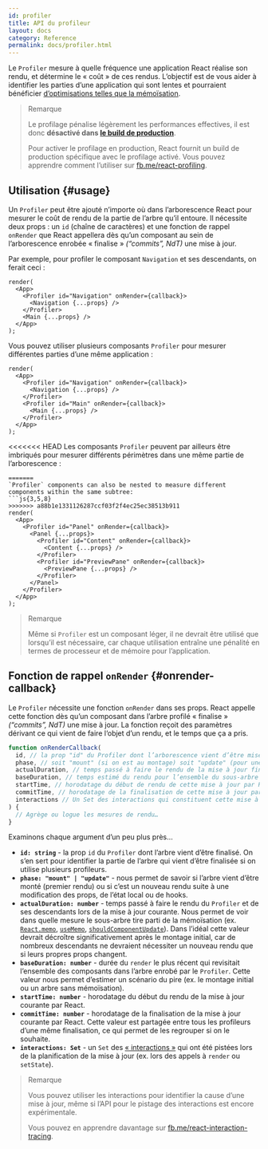 ```yaml
---
id: profiler
title: API du profileur
layout: docs
category: Reference
permalink: docs/profiler.html
---
```


Le `Profiler` mesure à quelle fréquence une application React réalise son rendu, et détermine le « coût » de ces rendus.  L’objectif est de vous aider à identifier les parties d’une application qui sont lentes et pourraient bénéficier [d’optimisations telles que la mémoïsation](/docs/hooks-faq.html#how-to-memoize-calculations).

> Remarque
>
> Le profilage pénalise légèrement les performances effectives, il est donc **désactivé dans [le build de production](/docs/optimizing-performance.html#use-the-production-build)**.
>
> Pour activer le profilage en production, React fournit un build de production spécifique avec le profilage
> activé.  Vous pouvez apprendre comment l’utiliser sur [fb.me/react-profiling](https://fb.me/react-profiling).

## Utilisation {#usage}

Un `Profiler` peut être ajouté n’importe où dans l’arborescence React pour mesurer le coût de rendu de la partie de l’arbre qu’il entoure.  Il nécessite deux props : un `id` (chaîne de caractères) et une fonction de rappel `onRender` que React appellera dès qu’un composant au sein de l’arborescence enrobée « finalise » *(“commits”, NdT)* une mise à jour.

Par exemple, pour profiler le composant `Navigation` et ses descendants, on ferait ceci :

```js{3}
render(
  <App>
    <Profiler id="Navigation" onRender={callback}>
      <Navigation {...props} />
    </Profiler>
    <Main {...props} />
  </App>
);
```

Vous pouvez utiliser plusieurs composants `Profiler` pour mesurer différentes parties d’une même application :

```js{3,6}
render(
  <App>
    <Profiler id="Navigation" onRender={callback}>
      <Navigation {...props} />
    </Profiler>
    <Profiler id="Main" onRender={callback}>
      <Main {...props} />
    </Profiler>
  </App>
);
```

<<<<<<< HEAD
Les composants `Profiler` peuvent par ailleurs être imbriqués pour mesurer différents périmètres dans une même partie de l’arborescence :

```js{2,6,8}
=======
`Profiler` components can also be nested to measure different components within the same subtree:
```js{3,5,8}
>>>>>>> a88b1e1331126287ccf03f2f4ec25ec38513b911
render(
  <App>
    <Profiler id="Panel" onRender={callback}>
      <Panel {...props}>
        <Profiler id="Content" onRender={callback}>
          <Content {...props} />
        </Profiler>
        <Profiler id="PreviewPane" onRender={callback}>
          <PreviewPane {...props} />
        </Profiler>
      </Panel>
    </Profiler>
  </App>
);
```

> Remarque
>
> Même si `Profiler` est un composant léger, il ne devrait être utilisé que lorsqu’il est nécessaire, car chaque utilisation entraîne une pénalité en termes de processeur et de mémoire pour l’application.

## Fonction de rappel `onRender` {#onrender-callback}

Le `Profiler` nécessite une fonction `onRender` dans ses props.  React appelle cette fonction dès qu’un composant dans l’arbre profilé « finalise » *(“commits”, NdT)* une mise à jour.  La fonction reçoit des paramètres dérivant ce qui vient de faire l‘objet d’un rendu, et le temps que ça a pris.

```js
function onRenderCallback(
  id, // la prop "id" du Profiler dont l’arborescence vient d’être mise à jour
  phase, // soit "mount" (si on est au montage) soit "update" (pour une mise à jour)
  actualDuration, // temps passé à faire le rendu de la mise à jour finalisée
  baseDuration, // temps estimé du rendu pour l’ensemble du sous-arbre sans mémoïsation
  startTime, // horodatage du début de rendu de cette mise à jour par React
  commitTime, // horodatage de la finalisation de cette mise à jour par React
  interactions // Un Set des interactions qui constituent cette mise à jour
) {
  // Agrège ou logue les mesures de rendu…
}
```

Examinons chaque argument d’un peu plus près…

* **`id: string`** -
la prop `id` du `Profiler` dont l’arbre vient d’être finalisé.
On s’en sert pour identifier la partie de l’arbre qui vient d’être finalisée si on utilise plusieurs profileurs.
* **`phase: "mount" | "update"`** -
nous permet de savoir si l’arbre vient d’être monté (premier rendu) ou si c’est un nouveau rendu suite à une modification des props, de l’état local ou de hooks.
* **`actualDuration: number`** -
temps passé à faire le rendu du `Profiler` et de ses descendants lors de la mise à jour courante.
Nous permet de voir dans quelle mesure le sous-arbre tire parti de la mémoïsation (ex. [`React.memo`](/docs/react-api.html#reactmemo), [`useMemo`](/docs/hooks-reference.html#usememo), [`shouldComponentUpdate`](/docs/hooks-faq.html#how-do-i-implement-shouldcomponentupdate)).
Dans l’idéal cette valeur devrait décroître significativement après le montage initial, car de nombreux descendants ne devraient nécessiter un nouveau rendu que si leurs propres props changent.
* **`baseDuration: number`** -
durée du `render` le plus récent qui revisitait l’ensemble des composants dans l’arbre enrobé par le `Profiler`.
Cette valeur nous permet d’estimer un scénario du pire (ex. le montage initial ou un arbre sans mémoïsation).
* **`startTime: number`** -
horodatage du début du rendu de la mise à jour courante par React.
* **`commitTime: number`** -
horodatage de la finalisation de la mise à jour courante par React.
Cette valeur est partagée entre tous les profileurs d’une même finalisation, ce qui permet de les regrouper si on le souhaite.
* **`interactions: Set`** -
un `Set` des [« interactions »](https://fb.me/react-interaction-tracing) qui ont été pistées lors de la planification de la mise à jour (ex. lors des appels à `render` ou `setState`).

> Remarque
>
> Vous pouvez utiliser les interactions pour identifier la cause d’une mise à jour, même si l’API pour le pistage des interactions est encore expérimentale.
>
> Vous pouvez en apprendre davantage sur [fb.me/react-interaction-tracing](https://fb.me/react-interaction-tracing).
